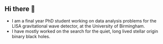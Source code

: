 ## Hi there 👋

- I am a final year PhD student working on data analysis problems for the LISA gravitational wave detector, at the University of Birmingham.
- I have mostly worked on the search for the quiet, long lived stellar origin binary black holes. 




<!--
**dig07/dig07** is a ✨ _special_ ✨ repository because its `README.md` (this file) appears on your GitHub profile.

Here are some ideas to get you started:

- 🔭 I’m currently working on ...
- 🌱 I’m currently learning ...
- 👯 I’m looking to collaborate on ...
- 🤔 I’m looking for help with ...
- 💬 Ask me about ...
- 📫 How to reach me: ...
- 😄 Pronouns: ...
- ⚡ Fun fact: ...
-->
